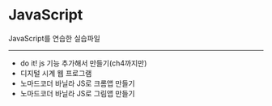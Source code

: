 # JavaScript
JavaScript를 연습한 실습파일

--------------------------------

- do it! js 기능 추가해서 만들기(ch4까지만)
- 디지털 시계 웹 프로그램
- 노마드코더 바닐라 JS로 크롬앱 만들기
- 노마드코더 바닐라 JS로 그림앱 만들기

